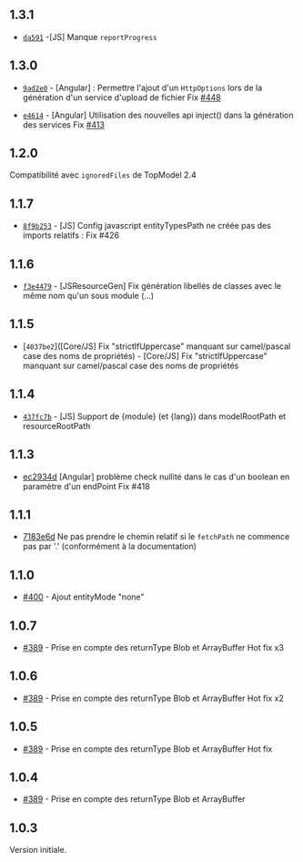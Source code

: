## 1.3.1

- [`da591`](https://github.com/klee-contrib/topmodel/commit/8f9b2535d25ca7918176e7f0c3b62c441612a877) -[JS] Manque `reportProgress`

## 1.3.0

- [`9ad2e0`](https://github.com/klee-contrib/topmodel/commit/8f9b2535d25ca7918176e7f0c3b62c441612a877) - [Angular] : Permettre l'ajout d'un `HttpOptions` lors de la génération d'un service d'upload de fichier
  Fix [#448](https://github.com/klee-contrib/topmodel/issues/448)

- [`e4614`](https://github.com/klee-contrib/topmodel/commit/e4614c7206e701f937cdf17e7fcbfc0d2178280b) - [Angular] Utilisation des  nouvelles api inject() dans la génération des services
  Fix [#413](https://github.com/klee-contrib/topmodel/issues/413)

## 1.2.0

Compatibilité avec `ignoredFiles` de TopModel 2.4

## 1.1.7

- [`8f9b253`](https://github.com/klee-contrib/topmodel/commit/8f9b2535d25ca7918176e7f0c3b62c441612a877) - [JS] Config javascript entityTypesPath ne créée pas des imports relatifs : Fix #426

## 1.1.6

- [`f3e4479`](https://github.com/klee-contrib/topmodel/commit/f3e447955bdb11c30deb6c3d55fa51bb0b3890f1) - [JSResourceGen] Fix génération libellés de classes avec le même nom qu'un sous module (...)

## 1.1.5

- [`4037be2`]([Core/JS] Fix "strictIfUppercase" manquant sur camel/pascal case des noms de propriétés) - [Core/JS] Fix "strictIfUppercase" manquant sur camel/pascal case des noms de propriétés

## 1.1.4

- [`437fc7b`](https://github.com/klee-contrib/topmodel/commit/437fc7b20114047d51f6b5100f3214f483920324) - [JS] Support de {module} (et {lang}) dans modelRootPath et resourceRootPath

## 1.1.3

- [ec2934d](https://github.com/klee-contrib/topmodel/commit/ec2934d07f8ddcc64992d0f436212e2a190d6a6f) [Angular] problème check nullité dans le cas d'un boolean en paramètre d'un endPoint Fix #418

## 1.1.1

- [7183e6d](https://github.com/klee-contrib/topmodel/commit/7183e6dfc6261e7e096ebc24f0ebb6b70b819442) Ne pas prendre le chemin relatif si le `fetchPath` ne commence pas par '.' (conformément à la documentation)

## 1.1.0

- [#400](https://github.com/klee-contrib/topmodel/pull/400) - Ajout entityMode "none"

## 1.0.7

- [#389](https://github.com/klee-contrib/topmodel/pull/389) - Prise en compte des returnType Blob et ArrayBuffer Hot fix x3

## 1.0.6

- [#389](https://github.com/klee-contrib/topmodel/pull/389) - Prise en compte des returnType Blob et ArrayBuffer Hot fix x2

## 1.0.5

- [#389](https://github.com/klee-contrib/topmodel/pull/389) - Prise en compte des returnType Blob et ArrayBuffer Hot fix

## 1.0.4

- [#389](https://github.com/klee-contrib/topmodel/pull/389) - Prise en compte des returnType Blob et ArrayBuffer

## 1.0.3

Version initiale.
